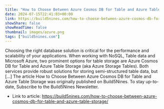 ```yaml
---
title: "How to Choose Between Azure Cosmos DB for Table and Azure Table Storage"
date: 2024-07-15T22:41:03+00:00
link: https://build5nines.com/how-to-choose-between-azure-cosmos-db-for-table-and-azure-table-storage/
showShare: false
showReadTime: false
thumbnail: images/azure.png
tags: ["build5nines.com"]
---
```

Choosing the right database solution is critical for the performance and scalability of your applications. When working with NoSQL, Table data and Microsoft Azure, two prominent options for table storage are Azure Cosmos DB for Table and Azure Table Storage (aka Azure Storage Tables). Both services provide robust solutions for storing semi-structured table data, but […]
The article How to Choose Between Azure Cosmos DB for Table and Azure Table Storage was originally published on Build5Nines. To stay up-to-date, Subscribe to the Build5Nines Newsletter.

- Link to article: https://build5nines.com/how-to-choose-between-azure-cosmos-db-for-table-and-azure-table-storage/